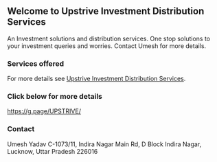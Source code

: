 ## Welcome to Upstrive Investment Distribution Services

An Investment solutions and distribution services. One stop solutions to your investment queries and worries. Contact Umesh for more details.

### Services offered

For more details see [Upstrive Investment Distribution Services](https://g.page/UPSTRIVE/).

### Click below for more details
https://g.page/UPSTRIVE/

### Contact
Umesh Yadav
C-1073/11, Indira Nagar Main Rd, D Block
Indira Nagar, Lucknow, Uttar Pradesh 226016
